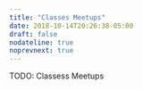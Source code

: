 ```yaml
---
title: "Classes Meetups"
date: 2018-10-14T20:26:38-05:00
draft: false
nodateline: true
noprevnext: true
---
```


TODO: Classess Meetups